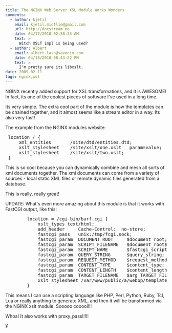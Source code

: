 ```yaml
---
title: The NGINX Web Server XSL Module Works Wonders
comments:
  - author: kjetil
    email: kjetil.midtlie@gmail.com
    url: http://docstream.no
    date: 04/17/2010 02:58:33 AM
    text: >
      Witch XSLT impl is being used?
  - author: Albert
    email: albert.lash@savonix.com
    date: 04/18/2010 08:43:22 PM
    text: >
      I'm pretty sure its libxslt.
date: 2009-02-11
tags: nginx,xsl
---
```

NGINX recently added support for XSL transformations, and it is AWESOME! In fact, its one of the coolest pieces of software I've used in a long time.

Its very simple. The extra cool part of the module is how the templates can be chained together, and it almost seems like a stream editor in a way. Its also very fast!

The example from the NGINX modules website:

<pre>
 location / {
     xml_entities       /site/dtd/entities.dtd;
     xslt_stylesheet    /site/xslt/one.xslt   param=value;
     xslt_stylesheet    /site/xslt/two.xslt;
 }
</pre>

This is so cool because you can dynamically combine and mesh all sorts of xml documents together. The xml documents can come from a variety of sources - local static XML files or remote dynamic files generated from a database.

This is really, really great!

UPDATE: What's even more amazing about this module is that it works with FastCGI output, like this:

<pre>        location = /cgi-bin/barf.cgi {
            xslt_types text/html;
            add_header     Cache-Control:  no-store;
            fastcgi_pass   unix:/tmp/fcgi.sock;
            fastcgi_param  DOCUMENT_ROOT     $document_root;
            fastcgi_param  SCRIPT_FILENAME   $document_root$fastcgi_script_name;
            fastcgi_param  SCRIPT_NAME       $fastcgi_script_name;
            fastcgi_param  QUERY_STRING      $query_string;
            fastcgi_param  REQUEST_METHOD    $request_method;
            fastcgi_param  CONTENT_TYPE      $content_type;
            fastcgi_param  CONTENT_LENGTH    $content_length;
            fastcgi_param  TARGET_FILENAME   $arg_TARGET_FILENAME;
            xslt_stylesheet /var/www/public/a/webop/templates/xsl/status_services.xsl mynid="$arg_nid";
        }
</pre>

This means I can use a scripting language like PHP, Perl, Python, Ruby, Tcl, Lua or really anything to generate XML, and then it will be transformed via the NGINX xslt module. Sooooo cooool!!!

Whoa! It also works with proxy_pass!!!!!

¥

